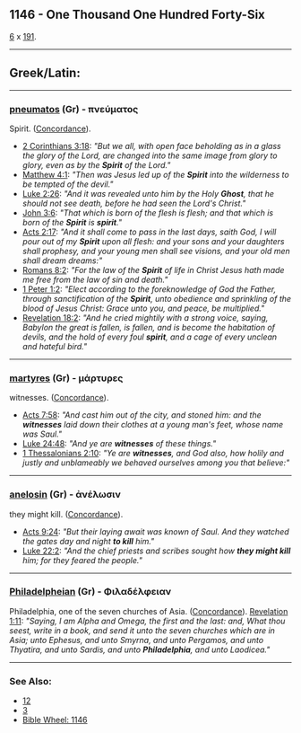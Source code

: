 ## 1146 - One Thousand One Hundred Forty-Six
[6](6) x [191](191).

---

## Greek/Latin:

---

### [pneumatos](/greek?word=pneumatos) (Gr) - πνεύματος
Spirit. ([Concordance](https://biblehub.com/greek/pneumatos_4151.htm)).

- [2 Corinthians 3:18](https://biblehub.com/2_corinthians/3-18.htm): *"But we all, with open face beholding as in a glass the glory of the Lord, are changed into the same image from glory to glory, even as by the **Spirit** of the Lord."*
- [Matthew 4:1](https://biblehub.com/matthew/4-1.htm): *"Then was Jesus led up of the **Spirit** into the wilderness to be tempted of the devil."*
- [Luke 2:26](https://biblehub.com/luke/2-26.htm): *"And it was revealed unto him by the Holy **Ghost**, that he should not see death, before he had seen the Lord's Christ."*
- [John 3:6](https://biblehub.com/john/3-6.htm): *"That which is born of the flesh is flesh; and that which is born of the **Spirit** is **spirit**."*
- [Acts 2:17](https://biblehub.com/acts/2-17.htm): *"And it shall come to pass in the last days, saith God, I will pour out of my **Spirit** upon all flesh: and your sons and your daughters shall prophesy, and your young men shall see visions, and your old men shall dream dreams:"*
- [Romans 8:2](https://biblehub.com/romans/8-2.htm): *"For the law of the **Spirit** of life in Christ Jesus hath made me free from the law of sin and death."*
- [1 Peter 1:2](https://biblehub.com/1_peter/1-2.htm): *"Elect according to the foreknowledge of God the Father, through sanctification of the **Spirit**, unto obedience and sprinkling of the blood of Jesus Christ: Grace unto you, and peace, be multiplied."*
- [Revelation 18:2](https://biblehub.com/revelation/18-2.htm): *"And he cried mightily with a strong voice, saying, Babylon the great is fallen, is fallen, and is become the habitation of devils, and the hold of every foul **spirit**, and a cage of every unclean and hateful bird."*

---

### [martyres](/greek?word=martures) (Gr) - μάρτυρες
witnesses. ([Concordance](https://biblehub.com/greek/martyres_3144.htm)).

- [Acts 7:58](https://biblehub.com/acts/7-58.htm): *"And cast him out of the city, and stoned him: and the **witnesses** laid down their clothes at a young man's feet, whose name was Saul."*
- [Luke 24:48](https://biblehub.com/luke/24-48.htm): *"And ye are **witnesses** of these things."*
- [1 Thessalonians 2:10](https://biblehub.com/1_thessalonians/2-10.htm): *"Ye are **witnesses**, and God also, how holily and justly and unblameably we behaved ourselves among you that believe:"*

---

### [anelosin](/greek?word=anelOsin) (Gr) - ἀνέλωσιν
they might kill. ([Concordance](https://biblehub.com/greek/anelo_sin_337.htm)).

- [Acts 9:24](https://biblehub.com/acts/9-24.htm): *"But their laying await was known of Saul. And they watched the gates day and night **to kill** him."*
- [Luke 22:2](https://biblehub.com/luke/22-2.htm): *"And the chief priests and scribes sought how **they might kill** him; for they feared the people."*

---

### [Philadelpheian](/greek?word=philadelpheian) (Gr) - Φιλαδέλφειαν
Philadelphia, one of the seven churches of Asia. ([Concordance](https://biblehub.com/greek/5359.htm)). [Revelation 1:11](https://biblehub.com/revelation/1-11.htm): *"Saying, I am Alpha and Omega, the first and the last: and, What thou seest, write in a book, and send it unto the seven churches which are in Asia; unto Ephesus, and unto Smyrna, and unto Pergamos, and unto Thyatira, and unto Sardis, and unto **Philadelphia**, and unto Laodicea."*

---

### See Also:

- [12](12)
- [3](3)
- [Bible Wheel: 1146](https://www.biblewheel.com//GR/GR_Database.php?SearchBy_Gematria=1146)
